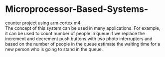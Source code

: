 # Microprocessor-Based-Systems-
counter project using arm cortex m4  
<endl>
The concept of this system can be used in many applications. For example, it can be used to count
number of people in queue if we replace the increment and decrement push buttons with two
photo interrupters and based on the number of people in the queue estimate the waiting time for
a new person who is going to stand in the queue.
